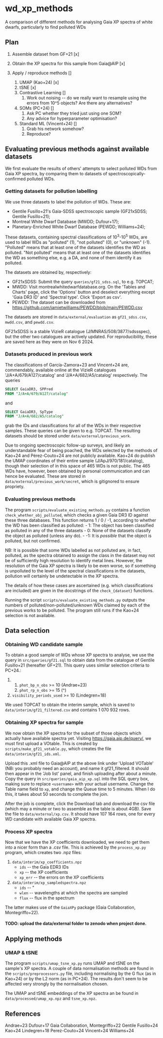 # wd_xp_methods
A comparison of different methods for analysing Gaia XP spectra of white dwarfs, particularly to find polluted WDs


## Plan

1. Assemble dataset from GF+21 [x]

2. Obtain the XP spectra for this sample from Gaia@AIP [x]

3. Apply / reproduce methods []

    1. UMAP (Kao+24) [x]
    2. tSNE [x]
    3. Contrastive Learning []
        1. Work out noising -- do we really want to resample using the errors from 10^5 objects? Are there any alternatives?
    4. SOMs (PC+24) []
        1. Ask PC whether they tried just using one SOM?
        2. Any advice for hyperparameter optimisation?
    5. Standard ML (Vincent+24) []
        1. Grab his network somehow?
        2. Reproduce?


## Evaluating previous methods against available datasets

We first evaluate the results of others' attempts to select polluted WDs from Gaia XP spectra, by comparing them to datasets of spectroscopically-confirmed polluted WDs.

### Getting datasets for pollution labelling

We use three datasets to label the pollution of WDs. These are:
- Gentile Fusillo+21's Gaia-SDSS spectroscopic sample (GF21xSDSS; Gentile Fusillo+21);
- Montreal White Dwarf Database (MWDD; Dufour+17);
- Planetary-Enriched White Dwarf Database (PEWDD; Williams+24);

These datasets, containing spectral classifications of $10^3$-$10^5$ WDs, are used to label WDs as "polluted" (1), "not polluted" (0), or "unknown" (-1). "Polluted" means that at least one of the datasets identifies the WD as polluted. "Not polluted" means that at least one of the datasets identifies the WD as something else, e.g. a DA, and none of them identify it as polluted. 

The datasets are obtained by, respectively:
- GF21xSDSS: Submit the query `queries/gf21_sdss.sql`, to e.g. TOPCAT;
- MWDD: Visit montrealwhitedwarfdatabase.org. On the 'Tables and Charts' page, click the 'Options' button and deselect everything except 'Gaia DR3 ID' and 'Spectral type'. Click 'Export as csv'.
- PEWDD: The dataset can be downloaded from https://github.com/jamietwilliams/PEWDD/blob/main/PEWDD.csv

The datasets are stored in `data/external/evaluation` as `gf21_sdss.csv`, `mwdd.csv`, and `pewdd.csv`.

GF21xSDSS is a stable VizieR catalogue (J/MNRAS/508/3877/sdssspec), but the other two catalogues are actively updated. For reproducibility, these are saved here as they were on Nov 6 2024.

### Datasets produced in previous work

The classifications of García-Zamora+23 and Vincent+24 are, commendably, available online at the VizieR catalogues 'J/A+A/679/A127/catalog' and 'J/A+A/682/A5/catalog' respectively. The queries
```sql
SELECT GaiaDR3, SPPred
FROM "J/A+A/679/A127/catalog"
```
and
```sql
SELECT GaiaDR3, SpType
FROM "J/A+A/682/A5/catalog"
```
grab the IDs and classifications for all of the WDs in their respective samples. These queries can be given to e.g. TOPCAT. The resulting datasets should be stored under `data/external/previous_work`.

Due to ongoing spectroscopic follow-up surveys, and likely an understandable fear of being poached, the WDs selected by the methods of Kao+24 and Pérez-Couto+24 are not publicly available. Kao+24 do publish the UMAP coordinates of their entire sample (J/ApJ/970/181/catalog), though their selection of in this space of 465 WDs is not public. The 465 WDs have, however, been obtained by personal communication and can hence be evaluated. These are stored in `data/external/previous_work/secret`, which is gitignored to ensure propriety.

### Evaluating previous methods

The program `scripts/evaluate_existing_methods.py` contains a function `check_whether_obj_polluted`, which checks a given Gaia DR3 ID against these three databases. This function returns 1 / 0 / -1, according to whether the WD has been classified as polluted:
    - 1: The object has been classified as polluted in any of the three datasets
    - 0: None of the datasets classify the object as polluted (unless any do).
    - -1: It is *possible* that the object is polluted, but not confirmed.

NB: It is possible that some WDs labelled as not polluted are, in fact, polluted, as the spectra obtained to assign the class in the dataset may not be of sufficiently high resolution to identify metal lines. However, the resolution of the Gaia XP spectra is likely to be even worse, so if something is unpolluted to the level of the spectral classifications in the datasets, pollution will certainly be undetectable in the XP spectra.

The details of how these cases are ascertained (e.g. which classifications are included) are given in the docstrings of the `check_{dataset}` functions.

Running the script `scripts/evaluate_existing_methods.py` outputs the numbers of polluted/non-polluted/unknown WDs claimed by each of the previous works to be polluted. The program still runs if the Kao+24 selection is not available.


## Data selection

### Obtaining WD candidate sample

To obtain a good sample of WDs whose XP spectra to analyse, we use the query in `src/queries/gf21.sql` to obtain data from the catalogue of Gentile Fusillo+21 (hereafter GF+21). This query uses similar selection criteria to PC+24.:

1. 1. `phot_bp_n_obs` >= 10  (Andrae+23)
   2. `phot_rp_n_obs` >= 15  (^)
2. `visibility_periods_used` >= 10  (Lindegren+18)

We used TOPCAT to obtain the interim sample, which is saved to `data/interim/gf21_filtered.csv` and contains 1 070 932 rows.


### Obtaining XP spectra for sample

We now obtain the XP spectra for the subset of those objects which actually have available spectra yet. Visiting https://gaia.aip.de/query/, we must first upload a VOtable. This is created by `scripts/make_gf21_votable.py`, which creates the file `data/interim/gf21_ids.xml`.

Upload this .xml file to Gaia@AIP at the above link under 'Upload VOTable' (NB: you probably need an account), and name it gf21_filtered. It should then appear in the 'Job list' panel, and finish uploading after about a minute. Copy the query in `src/queries/gaia_aip_xp.sql` into the SQL query box, making sure to replace `<username>` with your actual username. Change the Table name field to `xp`, and change the Queue time to 5 minutes. When I do this, it takes about 50 seconds to complete the join.

After the job is complete, click the Download tab and download the csv file (which may a minute or two to assemble as the table is about 4GB). Save the file to `data/external/xp.csv`. It should have 107 164 rows, one for every WD candidate with available Gaia XP spectra.

### Process XP spectra

Now that we have the XP coefficients downloaded, we need to get them into a nicer form than a .csv file.
This is achieved by the `process_xp.py` program, which creates two .npz files:
1. `data/interim/xp_coefficients.npz`
    - `ids` -- the Gaia EDR3 IDs
    - `xp` -- the XP coefficients
    - `xp_err` -- the errors on the XP coefficients
2. `data/interim/xp_sampledspectra.npz`
    - `ids` -- "
    - `wlen` -- wavelengths at which the spectra are sampled
    - `flux` -- flux in the spectrum

The latter makes use of the `GaiaXPy` package (Gaia Collaboration, Montegriffo+22).


#### TODO: upload the data/external folder to zenodo when project done.


## Applying methods

### UMAP & tSNE

The program `scripts/umap_tsne_xp.py` runs UMAP and tSNE on the sample's XP spectra. A couple of data normalisation methods are found in the `scripts/preprocessors.py` file, including normalising by the G flux (as in Kao+24) or by the L2 norm (as in PC+24). The results don't seem to be affected very strongly by the normalisation chosen.

The UMAP and tSNE embeddings of the XP spectra an be found in `data/processed/umap_xp.npz` and `tsne_xp.npz`.


## References

Andrae+23
Dufour+17
Gaia Collaboration, Montegriffo+22
Gentile Fusillo+24
Kao+24
Lindegren+18
Perez-Couto+24
Vincent+24
Williams+24
